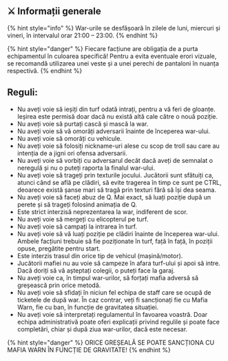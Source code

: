 ## ⚔️ Informații generale 

{% hint style="info" %}
War-urile se desfășoară în zilele de luni, miercuri și vineri, în intervalul orar 21:00 – 23:00.
{% endhint %}

{% hint style="danger" %}
Fiecare facțiune are obligația de a purta echipamentul în culoarea specifică!
Pentru a evita eventuale erori vizuale, se recomandă utilizarea unei veste și a unei perechi de pantaloni în nuanța respectivă.
{% endhint %}

## Reguli:

* Nu aveți voie să ieșiți din turf odată intrați, pentru a vă feri de gloanțe. Ieșirea este permisă doar dacă nu există altă cale către o nouă poziție.
* Nu aveți voie să purtați cască și mască la war.
* Nu aveți voie să vă omorâți adversarii înainte de începerea war-ului.
* Nu aveți voie să omorâți cu vehicule.
* Nu aveți voie să folosiți nickname-uri alese cu scop de troll sau care au intenția de a jigni ori ofensa adversarii.
* Nu aveți voie să vorbiți cu adversarul decât dacă aveți de semnalat o neregulă și nu o puteți raporta la finalul war-ului.
* Nu aveți voie să trageți prin texturile jocului. Jucătorii sunt sfătuiți ca, atunci când se află pe clădiri, să evite tragerea în timp ce sunt pe CTRL, deoarece există șanse mari să tragă prin texturi fără să își dea seama.
* Nu aveți voie să faceți abuz de Q. Mai exact, să luați poziție după un perete și să trageți folosind animația de Q.
* Este strict interzisă neprezentarea la war, indiferent de scor.
* Nu aveți voie să mergeți cu elicopterul pe turf.
* Nu aveți voie să campați la intrarea în turf.
* Nu aveți voie să vă luați poziție pe clădiri înainte de începerea war-ului. Ambele facțiuni trebuie să fie poziționate în turf, față în față, în poziții opuse, pregătite pentru start.
* Este interzis trasul din orice tip de vehicul (mașină/motor).
* Jucătorii mafiei nu au voie să campeze în afara turf-ului și apoi să intre. 
Dacă doriți să vă așteptați colegii, o puteți face la garaj.
* Nu aveți voie ca, în timpul war-urilor, să forțați mafia adversă să greșească prin orice metodă.
* Nu aveți voie să sfidați în niciun fel echipa de staff care se ocupă de ticketele de după war. În caz contrar, veți fi sancționați fie cu Mafia Warn, fie cu ban, în funcție de gravitatea situației.
* Nu aveți voie să interpretați regulamentul în favoarea voastră. Doar echipa administrativă poate oferi explicații privind regulile și poate face completări, chiar și după ziua war-urilor, dacă este necesar.

{% hint style="danger" %}
ORICE GREȘEALĂ SE POATE SANCȚIONA CU MAFIA WARN ÎN FUNCȚIE DE GRAVITATE!
{% endhint %}